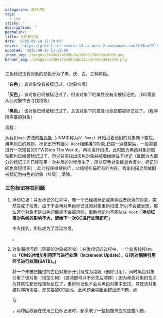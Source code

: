 ```yaml
---
categories: 面经进阶
tags:
  - jvm
sticky: ''
description: ''
permalink: ''
title: 三色标记法
date: '2025-09-14 17:39:00'
cover: 'https://prod-files-secure.s3.us-west-2.amazonaws.com/143cad91-961b-48b0-82dc-78fbb6eb5abe/ccace762-6da6-4fe1-b3ea-81d5b0a46227/118000020_p0.png?X-Amz-Algorithm=AWS4-HMAC-SHA256&X-Amz-Content-Sha256=UNSIGNED-PAYLOAD&X-Amz-Credential=ASIAZI2LB4667DJ2JLY7%2F20250916%2Fus-west-2%2Fs3%2Faws4_request&X-Amz-Date=20250916T190041Z&X-Amz-Expires=3600&X-Amz-Security-Token=IQoJb3JpZ2luX2VjEBsaCXVzLXdlc3QtMiJIMEYCIQCWOvtfJ%2BxuREM2h0i4nQWGsBBkYlYaD0no2JvDJMM4wQIhAOrzriEiFH7pix%2B7f%2BC6o7kGox24pjhssvJT2uF0SXD%2BKogECJT%2F%2F%2F%2F%2F%2F%2F%2F%2F%2FwEQABoMNjM3NDIzMTgzODA1IgzwHIvkf%2BuX7xjo0vEq3ANMUfJFkRK3fWdWCp1QgQv6tfCUWXa19nxmlwYWQuX6zKeMn%2FqcblnZ%2BX87ZP8cazjo1lazLpTwzJVbPigpcYHvF49yQ%2BKSqht%2FXz6BwDeicgpJZn7u2zyRsyO%2FQEyjc4t8ud1BFQUN0Hww4KacHFFi6CauBQfTvD%2FxW2suN4XlNKe41eDz83QujotfGL6Hy7dXvUVaCnISmrjULBy1rI%2FihXlxX4g7x2PZ9USHubHG7Jzji0vJOVXtmMm5S%2FjswtvA6eJ%2FxZ%2B1cDWZ8c3H9b6vBHpFqa9gdiYLGM3GKI%2BVgCbTpX00y5NJYN65oN3Blt%2BFHUhS8sRK%2BbegXFZlHr7pjlm7syBEO05AOomk%2B59QFjR%2BJ43FsVMOIG2zo%2FTh%2BJupqwb9LP3%2B%2BxiYZpX7C4fLjGGtLJqYN0GYlpvYWRDKsZeu4vdKfbhLv4%2FzgOFLPdcbDnl0sCb6ok1J58E%2B%2BcLxswIt9%2B5tJqaDFnN%2BTII7OWjq%2BN%2BYyfAna9UTEF4kmybWuGtIIQoys%2F02dZMknkgB3LI25RXxpVQesSSXQkl7ZSqxHEHSvjtOxivqFfS7kKTvjddVBmz5L62fVT5WK%2BMcdam%2F%2FWjtT1v6PkfIRppzeCwNiGiHQjKyaqCcojDS46bGBjqkAToRxeDloxwO2KVOxBXoJYnHrLi5cm4FSNHA8FWUNCmGAiRrLgngjIon5RR91y1wtQkIJMi%2FZHccErp7TsHbMdhJc0r%2Bm5AcHVe8N43vHHpt0Y37g80cKwY2ZdmIOtUXmtZF%2FmBWw5tYBPwRk6sBuzQLEqKqdpoew946O%2FOGbRVGjgMm7RssoEGRPOpTM91wbC40ChL3VlcOG06vcExAqSw3k6dN&X-Amz-Signature=713e9fe2d7e336857ab02eae43e383d3237e44e624a0bbf52b0a67dea3290b46&X-Amz-SignedHeaders=host&x-amz-checksum-mode=ENABLED&x-id=GetObject'
updated: '2025-09-16 13:59:00'
index_img: /images/2b48e17a5d9ba8c32bb31700c9a1ddd0.png
banner_img: /images/2b48e17a5d9ba8c32bb31700c9a1ddd0.png
---
```


三色标记法将对象的颜色分为了黑、灰、白，三种颜色。


**「白色」**：该对象没有被标记过。（对象垃圾）


**「灰色」**：该对象已经被标记过了，但该对象下的属性没有全被标记完。（GC需要从此对象中去寻找垃圾）


**「黑色」**：该对象已经被标记过了，且该对象下的属性也全部都被标记过了。（程序所需要的对象）


流程：


从我们`main`方法的[根对象](https://zhida.zhihu.com/search?content_id=183997193&content_type=Article&match_order=1&q=%E6%A0%B9%E5%AF%B9%E8%B1%A1&zhida_source=entity)（JVM中称为`GC Root`）开始沿着他们的对象向下查找，用黑灰白的规则，标记出所有跟`GC Root`相连接的对象,扫描一遍结束后，一般需要进行一次短暂的STW(Stop The World)，再次进行扫描，此时因为黑色对象的属性都也已经被标记过了，所以只需找出灰色对象并顺着继续往下标记（且因为大部分的标记工作已经在第一次并发的时候发生了，所以灰色对象数量会很少，标记时间也会短很多）, 此时程序继续执行，`GC`线程扫描所有的内存，找出扫描之后依旧被标记为白色的对象（垃圾）,清除。


### **三色标记存在问题**

1. 浮动垃圾：并发标记的过程中，若一个已经被标记成黑色或者灰色的对象，突然变成了垃圾，由于不会再对黑色标记过的对象重新扫描,所以不会被发现，那么这个对象不是白色的但是不会被清除，重新标记也不能从`GC Root`**「浮动垃圾对系统的影响不大，留给下一次GC进行处理即可」**

    中去找到，所以成为了浮动垃圾，


    。

2. 对象漏标问题（需要的对象被回收）：并发标记的过程中，一个[业务线程](https://zhida.zhihu.com/search?content_id=183997193&content_type=Article&match_order=1&q=%E4%B8%9A%E5%8A%A1%E7%BA%BF%E7%A8%8B&zhida_source=entity)`CMS G1`**「CMS对增加引用环节进行处理（Increment Update），G1则对删除引用环节进行处理(SATB)。」**

    将一个未被扫描过的白色对象断开引用成为垃圾（删除引用），同时黑色对象引用了该对象（增加引用）（这两部可以不分先后顺序）；因为黑色对象的含义为其属性都已经被标记过了，重新标记也不会从黑色对象中去找，导致该对象被程序所需要，却又要被GC回收，此问题会导致系统出现问题，而


    与


    ，两种回收器在使用三色标记法时，都采取了一些措施来应对这些问题，

